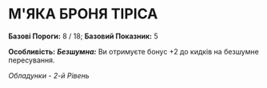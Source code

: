 ﻿# М'ЯКА БРОНЯ ТІРІСА

**Базові Пороги:** 8 / 18; **Базовий Показник:** 5

**Особливість:** ***Безшумна:*** Ви отримуєте бонус +2 до кидків на безшумне пересування.

*Обладунки - 2-й Рівень*